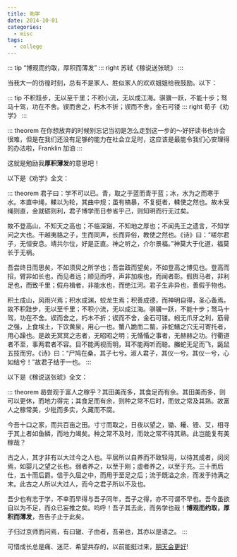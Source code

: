 ```yaml
---
title: 劝学
date: 2014-10-01
categories:
  - misc
tags:
  - college
---
```


::: tip
“博观而约取，厚积而薄发”
::: right
苏轼《稼说送张琥》
:::

<!-- more -->

当我大一的彷徨时刻，总有不是家人、胜似家人的欢欢姐姐给我鼓励。以下：

::: tip
不积跬步，无以至千里；不积小流，无以成江海。骐骥一跃，不能十步；驽马十驾，功在不舍。锲而舍之，朽木不折；锲而不舍，金石可镂
::: right
荀子《劝学》
:::

::: theorem
在你想放弃的时候别忘记当初是怎么走到这一步的～好好读书也许会很难，但是在我们还没有足够的能力在社会立足时，这应该是最能令我们心安理得的办法啦，Franklin 加油
:::

这就是勉励我**厚积薄发**的意思吧！

以下是《劝学》全文：

::: theorem
君子曰：学不可以已。青，取之于蓝而青于蓝；冰，水为之而寒于水。本直中绳，輮以为轮，其曲中规；虽有槁暴，不复挺者，輮使之然也。故木受绳则直，金就砺则利，君子博学而日参省乎己，则知明而行无过矣。

故不登高山，不知天之高也；不临深谿，不知地之厚也；不闻先王之遗言，不知学问之大也。干越夷貉之子，生而同声，长而异俗，教使之然也。《诗》曰：“嗟尔君子，无恒安息。靖共尔位，好是正直。神之听之，介尔景福。”神莫大于化道，福莫长于无祸。

吾尝终日而思矣，不如须臾之所学也；吾尝跂而望矣，不如登高之博见也。登高而招，臂非如长也，而见者远；顺见而呼，声非加疾也，而闻者彰。假舆马者，非利足也，而致千里；假舟楫者，非能水也，而绝江河。君子生非异也，善假于物也。

积土成山，风雨兴焉；积水成渊，蛟龙生焉；积善成德，而神明自得，圣心备焉。故不积跬步，无以至千里；不积小流，无以成江海。骐骥一跃，不能十步；驽马十驾，功在不舍。锲而舍之，朽木不折；锲而不舍，金石可镂。蚓无爪牙之利，筋骨之强，上食埃土，下饮黄泉，用心一也。蟹八跪而二螯，非蛇鳝之穴无可寄托者，用心躁也。是故无冥冥之志者，无昭昭之明；无惛惛之事者，无赫赫之功。行衢道者不至，事两君者不容。目不能两视而明，耳不能两听而聪。螣蛇无足而飞，鼫鼠五技而穷。《诗》曰：“尸鸠在桑，其子七兮。淑人君子，其仪一兮。其仪一兮，心如结兮！”故君子结于一也。
:::

以下是《稼说送张琥》全文：

::: theorem
曷尝观于富人之稼乎？其田美而多，其食足而有余。其田美而多，则可以更休，而地力得完；其食足而有余，则种之常不后时，而敛之常及其熟。故富人之稼常美，少秕而多实，久藏而不腐。

今吾十口之家，而共百亩之田。寸寸而取之，日夜以望之，锄、耰、铚、艾，相寻于其上者如鱼鳞，而地力竭矣。种之常不及时，而敛之常不待其熟。此岂能复有美稼哉？

古之人，其才非有以大过今之人也。平居所以自养而不致轻用，以待其成者，闵闵焉，如婴儿之望之长也。弱者养之，以至于刚；虚者养之，以至于充。三十而后仕，五十而后爵。信于久屈之中，而用于至足之后；流于既溢之余，而发于持满之末。此古之人所以大过人，而今之君子所以不及也。

吾少也有志于学，不幸而早得与吾子同年，吾子之得，亦不可谓不早也。吾今虽欲自以为不足，而众已妄推之矣。呜呼！吾子其去此，而务学也哉！**博观而约取，厚积而薄发**，吾告子止于此矣。

子归过京师而问焉，有曰辙、子由者，吾弟也，其亦以是语之。
:::

可惜成长总是痛、迷茫、希望共存的，以前能挺过来，[明天会更好](https://youtu.be/lEDZyIUbSd)!
